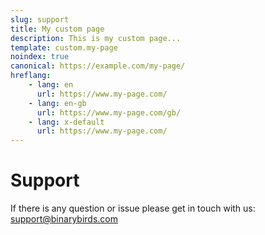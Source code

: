```yaml
---
slug: support
title: My custom page
description: This is my custom page... 
template: custom.my-page
noindex: true
canonical: https://example.com/my-page/
hreflang:
    - lang: en
      url: https://www.my-page.com/
    - lang: en-gb
      url: https://www.my-page.com/gb/
    - lang: x-default
      url: https://www.my-page.com/
---
```



# Support

If there is any question or issue please get in touch with us: [support@binarybirds.com](mailto:support@binarybirds.com)

